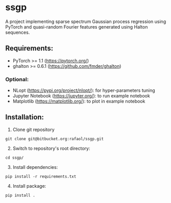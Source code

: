 # ssgp
A project implementing sparse spectrum Gaussian process regression using PyTorch and quasi-random Fourier features generated using Halton sequences.

## Requirements:
- PyTorch >= 1.1 (https://pytorch.org/)
- ghalton >= 0.6.1 (https://github.com/fmder/ghalton)

### Optional:
- NLopt (https://pypi.org/project/nlopt/): for hyper-parameters tuning
- Jupyter Notebook (https://jupyter.org/): to run example notebook
- Matplotlib (https://matplotlib.org/): to plot in example notebook

## Installation:

1. Clone git repository
```
git clone git@bitbucket.org:rafaol/ssgp.git
```
2. Switch to repository's root directory:
```
cd ssgp/
```
3. Install dependencies:
```
pip install -r requirements.txt
```
4. Install package: 
```
pip install .
```
